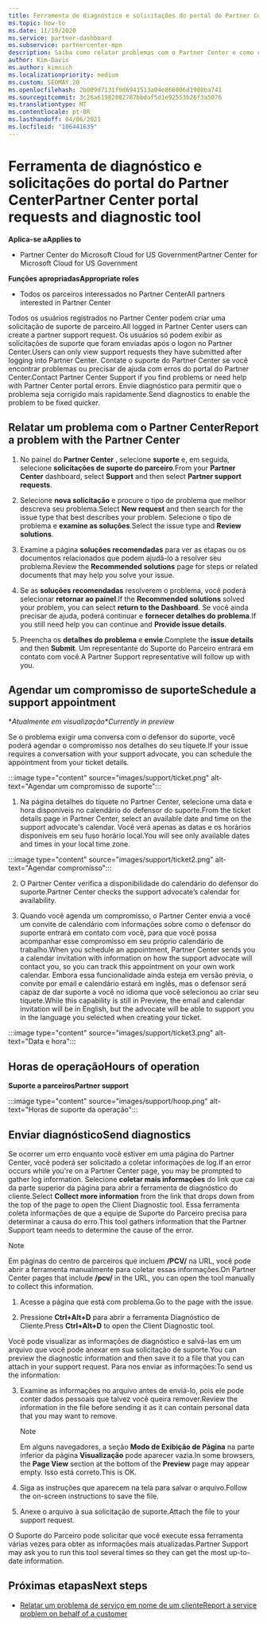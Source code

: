 ```yaml
---
title: Ferramenta de diagnóstico e solicitações do portal do Partner Center
ms.topic: how-to
ms.date: 11/19/2020
ms.service: partner-dashboard
ms.subservice: partnercenter-mpn
description: Saiba como relatar problemas com o Partner Center e como coletar informações de diagnóstico para a equipe de suporte do parceiro.
author: Kim-Davis
ms.author: kimnich
ms.localizationpriority: medium
ms.custom: SEOMAY.20
ms.openlocfilehash: 2b009d7131f9d6941513a04e866006d1908ba741
ms.sourcegitcommit: 3c26a61982082787bbdaf5d1e92553b26f3a5076
ms.translationtype: MT
ms.contentlocale: pt-BR
ms.lasthandoff: 04/06/2021
ms.locfileid: "106441635"
---
```

# <a name="partner-center-portal-requests-and-diagnostic-tool"></a><span data-ttu-id="0b0cc-103">Ferramenta de diagnóstico e solicitações do portal do Partner Center</span><span class="sxs-lookup"><span data-stu-id="0b0cc-103">Partner Center portal requests and diagnostic tool</span></span>

<span data-ttu-id="0b0cc-104">**Aplica-se a**</span><span class="sxs-lookup"><span data-stu-id="0b0cc-104">**Applies to**</span></span>

- <span data-ttu-id="0b0cc-105">Partner Center do Microsoft Cloud for US Government</span><span class="sxs-lookup"><span data-stu-id="0b0cc-105">Partner Center for Microsoft Cloud for US Government</span></span>

<span data-ttu-id="0b0cc-106">**Funções apropriadas**</span><span class="sxs-lookup"><span data-stu-id="0b0cc-106">**Appropriate roles**</span></span>

- <span data-ttu-id="0b0cc-107">Todos os parceiros interessados no Partner Center</span><span class="sxs-lookup"><span data-stu-id="0b0cc-107">All partners interested in Partner Center</span></span>

<span data-ttu-id="0b0cc-108">Todos os usuários registrados no Partner Center podem criar uma solicitação de suporte de parceiro.</span><span class="sxs-lookup"><span data-stu-id="0b0cc-108">All logged in Partner Center users can create a partner support request.</span></span> <span data-ttu-id="0b0cc-109">Os usuários só podem exibir as solicitações de suporte que foram enviadas após o logon no Partner Center.</span><span class="sxs-lookup"><span data-stu-id="0b0cc-109">Users can only view support requests they have submitted after logging into Partner Center.</span></span>
<span data-ttu-id="0b0cc-110">Contate o suporte do Partner Center se você encontrar problemas ou precisar de ajuda com erros do portal do Partner Center.</span><span class="sxs-lookup"><span data-stu-id="0b0cc-110">Contact Partner Center Support if you find problems or need help with Partner Center portal errors.</span></span> <span data-ttu-id="0b0cc-111">Envie diagnóstico para permitir que o problema seja corrigido mais rapidamente.</span><span class="sxs-lookup"><span data-stu-id="0b0cc-111">Send diagnostics to enable the problem to be fixed quicker.</span></span>

## <a name="report-a-problem-with-the-partner-center"></a><span data-ttu-id="0b0cc-112">Relatar um problema com o Partner Center</span><span class="sxs-lookup"><span data-stu-id="0b0cc-112">Report a problem with the Partner Center</span></span>

1. <span data-ttu-id="0b0cc-113">No painel do **Partner Center** , selecione **suporte** e, em seguida, selecione **solicitações de suporte do parceiro**.</span><span class="sxs-lookup"><span data-stu-id="0b0cc-113">From your **Partner Center** dashboard, select **Support** and then select **Partner support requests**.</span></span>

2. <span data-ttu-id="0b0cc-114">Selecione **nova solicitação** e procure o tipo de problema que melhor descreva seu problema.</span><span class="sxs-lookup"><span data-stu-id="0b0cc-114">Select **New request** and then search for the issue type that best describes your problem.</span></span> <span data-ttu-id="0b0cc-115">Selecione o tipo de problema e **examine as soluções**.</span><span class="sxs-lookup"><span data-stu-id="0b0cc-115">Select the issue type and **Review solutions**.</span></span>

3. <span data-ttu-id="0b0cc-116">Examine a página **soluções recomendadas** para ver as etapas ou os documentos relacionados que podem ajudá-lo a resolver seu problema.</span><span class="sxs-lookup"><span data-stu-id="0b0cc-116">Review the **Recommended solutions** page for steps or related documents that may help you solve your issue.</span></span>

4. <span data-ttu-id="0b0cc-117">Se as **soluções recomendadas** resolverem o problema, você poderá selecionar **retornar ao painel**.</span><span class="sxs-lookup"><span data-stu-id="0b0cc-117">If the **Recommended solutions** solved your problem, you can select **return to the Dashboard**.</span></span> <span data-ttu-id="0b0cc-118">Se você ainda precisar de ajuda, poderá continuar e **fornecer detalhes do problema**.</span><span class="sxs-lookup"><span data-stu-id="0b0cc-118">If you still need help you can continue and **Provide issue details**.</span></span>

5. <span data-ttu-id="0b0cc-119">Preencha os **detalhes do problema** e **envie**.</span><span class="sxs-lookup"><span data-stu-id="0b0cc-119">Complete the **issue details** and then **Submit**.</span></span> <span data-ttu-id="0b0cc-120">Um representante do Suporte do Parceiro entrará em contato com você.</span><span class="sxs-lookup"><span data-stu-id="0b0cc-120">A Partner Support representative will follow up with you.</span></span>

## <a name="schedule-a-support-appointment"></a><span data-ttu-id="0b0cc-121">Agendar um compromisso de suporte</span><span class="sxs-lookup"><span data-stu-id="0b0cc-121">Schedule a support appointment</span></span> 

<span data-ttu-id="0b0cc-122">\**Atualmente em visualização*</span><span class="sxs-lookup"><span data-stu-id="0b0cc-122">\**Currently in preview*</span></span>

<span data-ttu-id="0b0cc-123">Se o problema exigir uma conversa com o defensor do suporte, você poderá agendar o compromisso nos detalhes do seu tíquete.</span><span class="sxs-lookup"><span data-stu-id="0b0cc-123">If your issue requires a conversation with your support advocate, you can schedule the appointment from your ticket details.</span></span>

:::image type="content" source="images/support/ticket.png" alt-text="Agendar um compromisso de suporte":::

1.  <span data-ttu-id="0b0cc-125">Na página detalhes do tíquete no Partner Center, selecione uma data e hora disponíveis no calendário do defensor do suporte.</span><span class="sxs-lookup"><span data-stu-id="0b0cc-125">From the ticket details page in Partner Center, select an available date and time on the support advocate's calendar.</span></span> <span data-ttu-id="0b0cc-126">Você verá apenas as datas e os horários disponíveis em seu fuso horário local.</span><span class="sxs-lookup"><span data-stu-id="0b0cc-126">You will see only available dates and times in your local time zone.</span></span>

:::image type="content" source="images/support/ticket2.png" alt-text="Agendar compromisso":::

2. <span data-ttu-id="0b0cc-128">O Partner Center verifica a disponibilidade do calendário do defensor do suporte.</span><span class="sxs-lookup"><span data-stu-id="0b0cc-128">Partner Center checks the support advocate’s  calendar for availability.</span></span>

1. <span data-ttu-id="0b0cc-129">Quando você agenda um compromisso, o Partner Center envia a você um convite de calendário com informações sobre como o defensor do suporte entrará em contato com você, para que você possa acompanhar esse compromisso em seu próprio calendário de trabalho.</span><span class="sxs-lookup"><span data-stu-id="0b0cc-129">When you schedule an appointment, Partner Center sends you a calendar invitation with information on how the support advocate will contact you, so you can track this appointment on your own work calendar.</span></span>  <span data-ttu-id="0b0cc-130">Embora essa funcionalidade ainda esteja em versão prévia, o convite por email e calendário estará em inglês, mas o defensor será capaz de dar suporte a você no idioma que você selecionou ao criar seu tíquete.</span><span class="sxs-lookup"><span data-stu-id="0b0cc-130">While this capability is still in Preview, the email and calendar invitation will be in English, but the advocate will be able to support you in the language you selected when creating your ticket.</span></span>

:::image type="content" source="images/support/ticket3.png" alt-text="Data e hora":::

## <a name="hours-of-operation"></a><span data-ttu-id="0b0cc-132">Horas de operação</span><span class="sxs-lookup"><span data-stu-id="0b0cc-132">Hours of operation</span></span>

<span data-ttu-id="0b0cc-133">**Suporte a parceiros**</span><span class="sxs-lookup"><span data-stu-id="0b0cc-133">**Partner support**</span></span>

:::image type="content" source="images/support/hoop.png" alt-text="Horas de suporte da operação":::

## <a name="send-diagnostics"></a><span data-ttu-id="0b0cc-135">Enviar diagnóstico</span><span class="sxs-lookup"><span data-stu-id="0b0cc-135">Send diagnostics</span></span>

<span data-ttu-id="0b0cc-136">Se ocorrer um erro enquanto você estiver em uma página do Partner Center, você poderá ser solicitado a coletar informações de log.</span><span class="sxs-lookup"><span data-stu-id="0b0cc-136">If an error occurs while you're on a Partner Center page, you may be prompted to gather log information.</span></span> <span data-ttu-id="0b0cc-137">Selecione **coletar mais informações** do link que cai da parte superior da página para abrir a ferramenta de diagnóstico do cliente.</span><span class="sxs-lookup"><span data-stu-id="0b0cc-137">Select **Collect more information** from the link that drops down from the top of the page to open the Client Diagnostic tool.</span></span> <span data-ttu-id="0b0cc-138">Essa ferramenta coleta informações de que a equipe de Suporte do Parceiro precisa para determinar a causa do erro.</span><span class="sxs-lookup"><span data-stu-id="0b0cc-138">This tool gathers information that the Partner Support team needs to determine the cause of the error.</span></span> 

>[!NOTE]
><span data-ttu-id="0b0cc-139">Em páginas do centro de parceiros que incluem **/PCV/** na URL, você pode abrir a ferramenta manualmente para coletar essas informações.</span><span class="sxs-lookup"><span data-stu-id="0b0cc-139">On Partner Center pages that include **/pcv/** in the URL, you can open the tool manually to collect this information.</span></span>

1. <span data-ttu-id="0b0cc-140">Acesse a página que está com problema.</span><span class="sxs-lookup"><span data-stu-id="0b0cc-140">Go to the page with the issue.</span></span>

2. <span data-ttu-id="0b0cc-141">Pressione **Ctrl+Alt+D** para abrir a ferramenta Diagnóstico de Cliente.</span><span class="sxs-lookup"><span data-stu-id="0b0cc-141">Press **Ctrl+Alt+D** to open the Client Diagnostic tool.</span></span>

<span data-ttu-id="0b0cc-142">Você pode visualizar as informações de diagnóstico e salvá-las em um arquivo que você pode anexar em sua solicitação de suporte.</span><span class="sxs-lookup"><span data-stu-id="0b0cc-142">You can preview the diagnostic information and then save it to a file that you can attach in your support request.</span></span> <span data-ttu-id="0b0cc-143">Para nos enviar as informações:</span><span class="sxs-lookup"><span data-stu-id="0b0cc-143">To send us the information:</span></span>

3. <span data-ttu-id="0b0cc-144">Examine as informações no arquivo antes de enviá-lo, pois ele pode conter dados pessoais que talvez você queira remover.</span><span class="sxs-lookup"><span data-stu-id="0b0cc-144">Review the information in the file before sending it as it can contain personal data that you may want to remove.</span></span>

    >[!NOTE]
    ><span data-ttu-id="0b0cc-145">Em alguns navegadores, a seção **Modo de Exibição de Página** na parte inferior da página **Visualização** pode aparecer vazia.</span><span class="sxs-lookup"><span data-stu-id="0b0cc-145">In some browsers, the **Page View** section at the bottom of the **Preview** page may appear empty.</span></span> <span data-ttu-id="0b0cc-146">Isso está correto.</span><span class="sxs-lookup"><span data-stu-id="0b0cc-146">This is OK.</span></span>

4. <span data-ttu-id="0b0cc-147">Siga as instruções que aparecem na tela para salvar o arquivo.</span><span class="sxs-lookup"><span data-stu-id="0b0cc-147">Follow the on-screen instructions to save the file.</span></span>

5. <span data-ttu-id="0b0cc-148">Anexe o arquivo à sua solicitação de suporte.</span><span class="sxs-lookup"><span data-stu-id="0b0cc-148">Attach the file to your support request.</span></span>

<span data-ttu-id="0b0cc-149">O Suporte do Parceiro pode solicitar que você execute essa ferramenta várias vezes para obter as informações mais atualizadas.</span><span class="sxs-lookup"><span data-stu-id="0b0cc-149">Partner Support may ask you to run this tool several times so they can get the most up-to-date information.</span></span>

## <a name="next-steps"></a><span data-ttu-id="0b0cc-150">Próximas etapas</span><span class="sxs-lookup"><span data-stu-id="0b0cc-150">Next steps</span></span>

- [<span data-ttu-id="0b0cc-151">Relatar um problema de serviço em nome de um cliente</span><span class="sxs-lookup"><span data-stu-id="0b0cc-151">Report a service problem on behalf of a customer</span></span>](report-problems-on-behalf-of-a-customer.md)
